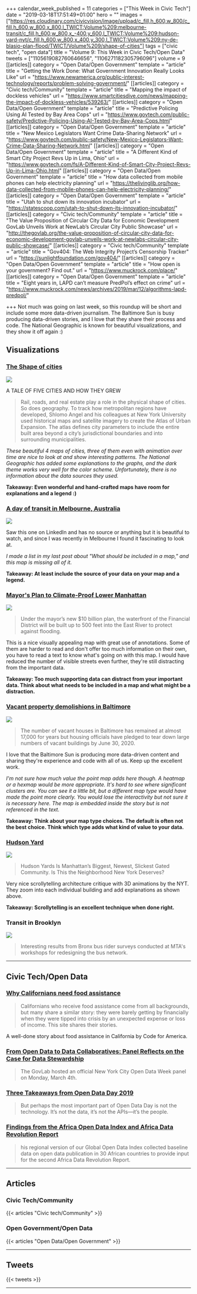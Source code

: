 +++
calendar_week_published = 11
categories = ["This Week in Civic Tech"]
date = "2019-03-18T17:51:49+01:00"
hero = ""
images = ["https://res.cloudinary.com/civicvision/image/upload/c_fill,h_600,w_800/c_fill,h_600,w_800,x_800,l_TWICT:Volume%209:melbourne-transit/c_fill,h_600,w_800,x_-400,y_600,l_TWICT:Volume%209:hudson-yard-nyt/c_fill,h_600,w_800,x_400,y_300,l_TWICT:Volume%209:ny-de-blasio-plan-flood/TWICT/Volume%209/shape-of-cities"]
tags = ["civic tech", "open data"]
title = "Volume 9: This Week in Civic Tech/Open Data"
tweets = ["1105619082760646656", "1106271182305796096"]
volume = 9
[[articles]]
category = "Open Data/Open Government"
template = "article"
title = "Getting the Work Done: What Government Innovation Really Looks Like"
url = "https://www.newamerica.org/public-interest-technology/reports/problem-solving-government/"
[[articles]]
category = "Civic tech/Community"
template = "article"
title = "Mapping the impact of dockless vehicles"
url = "https://www.smartcitiesdive.com/news/mapping-the-impact-of-dockless-vehicles/539263/"
[[articles]]
category = "Open Data/Open Government"
template = "article"
title = "Predictive Policing Using AI Tested by Bay Area Cops"
url = "https://www.govtech.com/public-safety/Predictive-Policing-Using-AI-Tested-by-Bay-Area-Cops.html"
[[articles]]
category = "Open Data/Open Government"
template = "article"
title = "New Mexico Legislators Want Crime Data-Sharing Network"
url = "https://www.govtech.com/public-safety/New-Mexico-Legislators-Want-Crime-Data-Sharing-Network.html"
[[articles]]
category = "Open Data/Open Government"
template = "article"
title = "A Different Kind of Smart City Project Revs Up in Lima, Ohio"
url = "https://www.govtech.com/fs/A-Different-Kind-of-Smart-City-Project-Revs-Up-in-Lima-Ohio.html"
[[articles]]
category = "Open Data/Open Government"
template = "article"
title = "How data collected from mobile phones can help electricity planning"
url = "https://thelivinglib.org/how-data-collected-from-mobile-phones-can-help-electricity-planning/"
[[articles]]
category = "Open Data/Open Government"
template = "article"
title = "Utah to shut down its innovation incubator"
url = "https://statescoop.com/utah-to-shut-down-its-innovation-incubator/"
[[articles]]
category = "Civic tech/Community"
template = "article"
title = "The Value Proposition of Circular City Data for Economic Development GovLab Unveils Work at NewLab’s Circular City Public Showcase"
url = "http://thegovlab.org/the-value-proposition-of-circular-city-data-for-economic-development-govlab-unveils-work-at-newlabs-circular-city-public-showcase/"
[[articles]]
category = "Civic tech/Community"
template = "article"
title = "Gov404: The Web Integrity Project’s Censorship Tracker"
url = "https://sunlightfoundation.com/gov404/"
[[articles]]
category = "Open Data/Open Government"
template = "article"
title = "How open is your government? Find out."
url = "https://www.muckrock.com/place/"
[[articles]]
category = "Open Data/Open Government"
template = "article"
title = "Eight years in, LAPD can’t measure PredPol’s effect on crime"
url = "https://www.muckrock.com/news/archives/2019/mar/12/algorithms-lapd-predpol/"

+++
Not much was going on last week, so this roundup will be short and include some more data-driven journalism. The Baltimore Sun is busy producing data-driven stories, and I love that they share their process and code. The National Geographic is known for beautiful visualizations, and they show it off again :)

## Visualizations

### [The Shape of cities](https://www.nationalgeographic.com/magazine/2019/04/maps-show-how-public-transit-and-geography-shape-cities/)

![](https://res.cloudinary.com/civicvision/image/upload/v1552926593/TWICT/Volume%209/shape-of-cities.png)

A TALE OF FIVE CITIES AND HOW THEY GREW

> Rail, roads, and real estate play a role in the physical shape of cities. So does geography. To track how metropolitan regions have developed, Shlomo Angel and his colleagues at New York University used historical maps and satellite imagery to create the Atlas of Urban Expansion. The atlas defines city parameters to include the entire built area beyond a city’s jurisdictional boundaries and into surrounding municipalities.

_These beautiful 4 maps of cities, three of them even with animation over time are nice to look at and show interesting patterns. The National Geographic has added some explanations to the graphs, and the dark theme works very well for the color scheme. Unfortunately, there is no information about the data sources they used._

**Takeaway: Even wonderful and hand-crafted maps have room for explanations and a legend :)**

### [A day of transit in Melbourne, Australia](https://www.notion.so/civicvision/438bce420d314a46b38f6d4a7cf39062#7eeab4f4b3bd4035bf7cd76e35ac76c5)

![](https://res.cloudinary.com/civicvision/image/upload/v1552926510/TWICT/Volume%209/melbourne-transit.png)

Saw this one on LinkedIn and has no source or anything but it is beautiful to watch, and since I was recently in Melbourne I found it fascinating to look at.

_I made a list in my last post about "What should be included in a map," and this map is missing all of it._

**Takeaway: At least include the source of your data on your map and a legend.**

### [Mayor's Plan to Climate-Proof Lower Manhattan]()

![](https://res.cloudinary.com/civicvision/image/upload/v1552926191/TWICT/Volume%209/ny-de-blasio-plan-flood.png)

> Under the mayor’s new $10 billion plan, the waterfront of the Financial District will be built up to 500 feet into the East River to protect against flooding.

This is a nice visually appealing map with great use of annotations. Some of them are harder to read and don't offer too much information on their own, you have to read a text to know what's going on with this map. I would have reduced the number of visible streets even further, they're still distracting from the important data.

**Takeaway: Too much supporting data can distract from your important data. Think about what needs to be included in a map and what might be a distraction.**

### [Vacant property demolishions in Baltimore](https://www.baltimoresun.com/news/maryland/politics/bs-md-ci-vacant-demolition-20190214-story.html)

![](https://res.cloudinary.com/civicvision/image/upload/v1552926216/TWICT/Volume%209/vacant-demolished-baltimore.png)

> The number of vacant houses in Baltimore has remained at almost 17,000 for years but housing officials have pledged to tear down large numbers of vacant buildings by June 30, 2020.

I love that the Baltimore Sun is producing more data-driven content and sharing they're experience and code with all of us. Keep up the excellent work.

_I'm not sure how much value the point map adds here though. A heatmap or a hexmap would be more appropriate. It's hard to see where significant clusters are. You can see it a little bit, but a different map type would have made the point more clearly. You would lose the interactivity but not sure it is necessary here. The map is embedded inside the story but is not referenced in the text._

**Takeaway: Think about your map type choices. The default is often not the best choice. Think which type adds what kind of value to your data.**

### [Hudson Yard](https://www.nytimes.com/interactive/2019/03/14/arts/design/hudson-yards-nyc.html)

![](https://res.cloudinary.com/civicvision/image/upload/v1552936522/TWICT/Volume%209/hudson-yard-nyt.png)

> Hudson Yards Is Manhattan’s Biggest, Newest, Slickest Gated Community. Is This the Neighborhood New York Deserves?

Very nice scrollytelling architecture critique with 3D animations by the NYT. They zoom into each individual building and add explanations as shown above.

**Takeaway: Scrollytelling is an excellent technique when done right.**

### Transit in Brooklyn

![](https://res.cloudinary.com/civicvision/image/upload/v1552926721/TWICT/Volume%209/D1pb9cbX4AE12K6.jpg)

> Interesting results from Bronx bus rider surveys conducted at MTA's workshops for redesigning the bus network.

<hr />

## Civic Tech/Open Data

### [Why Californians need food assistance](https://snapstories.codeforamerica.org/)

> Californians who receive food assistance come from all backgrounds, but many share a similar story: they were barely getting by financially when they were tipped into crisis by an unexpected expense or loss of income. This site shares their stories.

A well-done story about food assistance in California by Code for America.

### [From Open Data to Data Collaboratives: Panel Reflects on the Case for Data Stewardship](http://thegovlab.org/from-open-data-to-data-collaboratives-panel-reflects-on-the-case-for-data-stewardship/)

> The GovLab hosted an official New York City Open Data Week panel on Monday, March 4th.

### [Three Takeaways from Open Data Day 2019](https://medium.com/code-for-america/three-takeaways-from-open-data-day-2019-7929370e01e1?source=rss----5afc915f85d2---4)

> But perhaps the most important part of Open Data Day is not the technology. It’s not the data, it’s not the APIs—it’s the people.

### [Findings from the Africa Open Data Index and Africa Data Revolution Report](https://blog.okfn.org/2019/03/05/how-open-is-government-data-in-africa/)

> his regional version of our Global Open Data Index collected baseline data on open data publication in 30 African countries to provide input for the second Africa Data Revolution Report.

<hr />

## Articles

### Civic Tech/Community

{{< articles "Civic tech/Community" >}}

### Open Government/Open Data

{{< articles "Open Data/Open Government" >}}

<hr />

## Tweets

{{< tweets >}}

<hr />